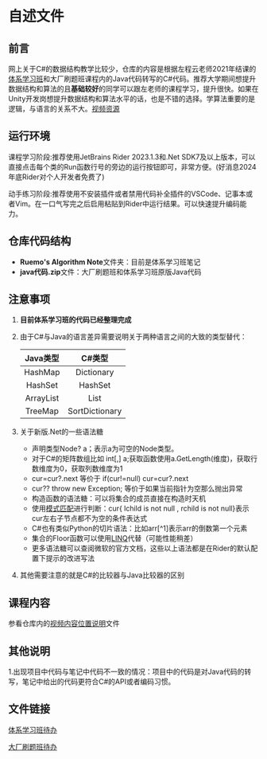 # 自述文件

## 前言

网上关于C#的数据结构教学比较少，仓库的内容是根据左程云老师2021年结课的[体系学习班](https://www.bilibili.com/list/ml3257668072)和大厂刷题班课程内的Java代码转写的C#代码。推荐大学期间想提升数据结构和算法的且**基础较好**的同学可以跟左老师的课程学习，提升很快。如果在Unity开发岗想提升数据结构和算法水平的话，也是不错的选择。学算法重要的是逻辑，与语言的关系不大。[视频资源](https://pan.baidu.com/s/1QwERVsglDi-B9M7pmjg5Ow?pwd=hhbb)

## 运行环境

课程学习阶段:推荐使用JetBrains Rider 2023.1.3和.Net SDK7及以上版本，可以直接点击每个类的Run函数行号的旁边的运行按钮即可，非常方便。(好消息2024年底Rider对个人开发者免费了)

动手练习阶段:推荐使用不安装插件或者禁用代码补全插件的VSCode、记事本或者Vim。在一口气写完之后启用粘贴到Rider中运行结果。可以快速提升编码能力。

## 仓库代码结构

* **Ruemo's Algorithm Note**文件夹：目前是体系学习班笔记
* **java代码.zip**文件：大厂刷题班和体系学习班原版Java代码

## 注意事项

1. **目前体系学习班的代码已经整理完成**
2. 由于C#与Java的语言差异需要说明关于两种语言之间的大致的类型替代：

   | Java类型  |     C#类型     |
   | :-------: | :------------: |
   |  HashMap  |   Dictionary   |
   |  HashSet  |    HashSet     |
   | ArrayList |      List      |
   |  TreeMap  | SortDictionary |

2. 关于新版.Net的一些语法糖
   * 声明类型Node? a；表示a为可空的Node类型。
   * 对于C#的矩阵数组比如 int[,] a;获取函数使用a.GetLength(维度)，获取行数维度为0，获取列数维度为1
   * cur=cur?.next 等价于 if(cur!=null) cur=cur?.next
   * cur?? throw new Exception; 等价于如果当前指针为空那么抛出异常
   * 构造函数的语法糖：可以将集合的成员直接在构造时天机
   * 使用[模式匹配](https://learn.microsoft.com/zh-cn/dotnet/csharp/fundamentals/functional/pattern-matching)进行判断：cur{ lchild is not null , rchild is not null}表示cur左右子节点都不为空的条件表达式
   * C#也有类似Python的切片语法：比如arr\[^1\]表示arr的倒数第一个元素
   * 集合的Floor函数可以使用[LINQ](https://learn.microsoft.com/zh-cn/dotnet/csharp/linq/get-started/introduction-to-linq-queries)代替（可能性能稍差）
   * 更多语法糖可以查阅微软的官方文档，这些以上语法都是在Rider的默认配置下提示的改进写法
3. 其他需要注意的就是C#的比较器与Java比较器的区别

## 课程内容

参看仓库内的[视频内容位置说明](./视频内容位置说明.md)文件

## 其他说明

1.出现项目中代码与笔记中代码不一致的情况：项目中的代码是对Java代码的转写，笔记中给出的代码更符合C#的API或者编码习惯。

## 文件链接

[体系学习班待办](./体系学习班待办.md)

[大厂刷题班待办](./大厂刷题班待办.md)
